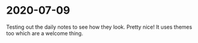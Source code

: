 # 2020-07-09
Testing out the daily notes to see how they look. Pretty nice! It uses themes too which are a welcome thing. 